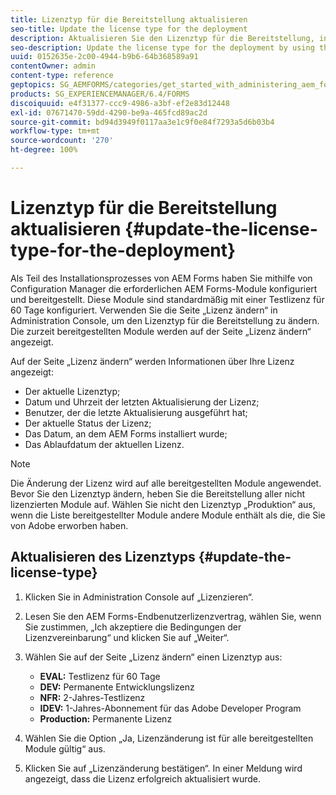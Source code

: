 ```yaml
---
title: Lizenztyp für die Bereitstellung aktualisieren
seo-title: Update the license type for the deployment
description: Aktualisieren Sie den Lizenztyp für die Bereitstellung, indem Sie die Seite „Lizenz ändern“ in der Administration Console verwenden.
seo-description: Update the license type for the deployment by using the Change License page in administration console.
uuid: 0152635e-2c00-4944-b9b6-64b368589a91
contentOwner: admin
content-type: reference
geptopics: SG_AEMFORMS/categories/get_started_with_administering_aem_forms_on_jee
products: SG_EXPERIENCEMANAGER/6.4/FORMS
discoiquuid: e4f31377-ccc9-4986-a3bf-ef2e83d12448
exl-id: 07671470-59dd-4290-be9a-465fcd89ac2d
source-git-commit: bd94d3949f0117aa3e1c9f0e84f7293a5d6b03b4
workflow-type: tm+mt
source-wordcount: '270'
ht-degree: 100%

---
```


# Lizenztyp für die Bereitstellung aktualisieren {#update-the-license-type-for-the-deployment}

Als Teil des Installationsprozesses von AEM Forms haben Sie mithilfe von Configuration Manager die erforderlichen AEM Forms-Module konfiguriert und bereitgestellt. Diese Module sind standardmäßig mit einer Testlizenz für 60 Tage konfiguriert. Verwenden Sie die Seite „Lizenz ändern“ in Administration Console, um den Lizenztyp für die Bereitstellung zu ändern. Die zurzeit bereitgestellten Module werden auf der Seite „Lizenz ändern“ angezeigt.

Auf der Seite „Lizenz ändern“ werden Informationen über Ihre Lizenz angezeigt:

* Der aktuelle Lizenztyp;
* Datum und Uhrzeit der letzten Aktualisierung der Lizenz;
* Benutzer, der die letzte Aktualisierung ausgeführt hat;
* Der aktuelle Status der Lizenz;
* Das Datum, an dem AEM Forms installiert wurde;
* Das Ablaufdatum der aktuellen Lizenz.

>[!NOTE]
>
>Die Änderung der Lizenz wird auf alle bereitgestellten Module angewendet. Bevor Sie den Lizenztyp ändern, heben Sie die Bereitstellung aller nicht lizenzierten Module auf. Wählen Sie nicht den Lizenztyp „Produktion“ aus, wenn die Liste bereitgestellter Module andere Module enthält als die, die Sie von Adobe erworben haben.

## Aktualisieren des Lizenztyps {#update-the-license-type}

1. Klicken Sie in Administration Console auf „Lizenzieren“.
1. Lesen Sie den AEM Forms-Endbenutzerlizenzvertrag, wählen Sie, wenn Sie zustimmen, „Ich akzeptiere die Bedingungen der Lizenzvereinbarung“ und klicken Sie auf „Weiter“.
1. Wählen Sie auf der Seite „Lizenz ändern“ einen Lizenztyp aus:

   * **EVAL:** Testlizenz für 60 Tage
   * **DEV:** Permanente Entwicklungslizenz
   * **NFR:** 2-Jahres-Testlizenz
   * **IDEV:** 1-Jahres-Abonnement für das Adobe Developer Program
   * **Production:** Permanente Lizenz

1. Wählen Sie die Option „Ja, Lizenzänderung ist für alle bereitgestellten Module gültig“ aus.
1. Klicken Sie auf „Lizenzänderung bestätigen“. In einer Meldung wird angezeigt, dass die Lizenz erfolgreich aktualisiert wurde.
